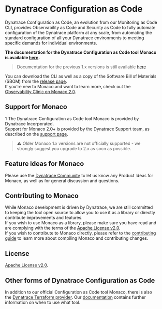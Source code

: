 # Dynatrace Configuration as Code

Dynatrace Configuration as Code, an evolution from our Monitoring as Code CLI, provides Observability as Code and Security as Code to fully automate configuration of the Dynatrace platform at any scale, 
from automating the standard configuration of all your Dynatrace environments to meeting specific demands for individual environments.

**The documentation for the Dynatrace Configuration as Code tool Monaco is available [here](https://www.dynatrace.com/support/help/shortlink/configuration-as-code).**

> Documentation for the previous 1.x versions is still available [here](https://dynatrace.github.io/dynatrace-configuration-as-code/)

You can download the CLI as well as a copy of the Software Bill of Materials (SBOM) from the [release page](https://github.com/Dynatrace/dynatrace-configuration-as-code/releases).\
If you're new to Monaco and want to learn more, check out the [Observability Clinic on Monaco 2.0](https://dt-url.net/monaco-observability-clinic).

## Support for Monaco
1
The Dynatrace Configuration as Code tool Monaco is provided by Dynatrace Incorporated. \
Support for Monaco 2.0+ is provided by the Dynatrace Support team, as described on the [support page](https://support.dynatrace.com/).

> ⚠️ Older Monaco 1.x versions are not officially supported - we strongly suggest you upgrade to 2.x as soon as possible.

## Feature ideas for Monaco

Please use the [Dynatrace Community](https://community.dynatrace.com/) to let us know any Product Ideas for Monaco, as well as for general discussion and questions.

## Contributing to Monaco

While Monaco development is driven by Dynatrace, we are still committed to keeping the tool open source to allow you to use it as a library or directly contribute improvements and features.\
If you wish to use Monaco as a library, please make sure you have read and are complying with the terms of the [Apache License v2.0](https://github.com/dynatrace/dynatrace-configuration-as-code/blob/main/LICENSE).\
If you wish to contribute to Monaco directly, please refer to the [contributing guide](./CONTRIBUTING.md) to learn more about compiling Monaco and contributing changes.

## License
[Apache License v2.0](https://github.com/dynatrace/dynatrace-configuration-as-code/blob/main/LICENSE).

## Other forms of Dynatrace Configuration as Code

In addition to our official Configuration as Code tool Monaco, there is also the [Dynatrace Terraform provider](https://github.com/dynatrace-oss/terraform-provider-dynatrace).
Our [documentation](https://www.dynatrace.com/support/help/manage/configuration-as-code) contains further information on when to use what tool.
